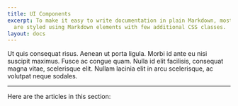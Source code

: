 ```yaml
---
title: UI Components
excerpt: To make it easy to write documentation in plain Markdown, most UI components
  are styled using Markdown elements with few additional CSS classes.
layout: docs
---
```


Ut quis consequat risus. Aenean ut porta ligula. Morbi id ante eu nisi suscipit maximus. Fusce ac congue quam. Nulla id elit facilisis, consequat magna vitae, scelerisque elit. Nullam lacinia elit in arcu scelerisque, ac volutpat neque sodales.

***

Here are the articles in this section:
